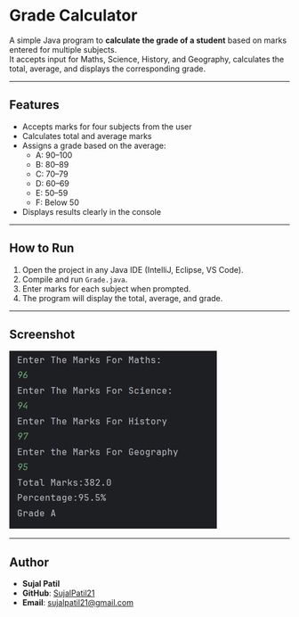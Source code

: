 # Grade Calculator

A simple Java program to **calculate the grade of a student** based on marks entered for multiple subjects.  
It accepts input for Maths, Science, History, and Geography, calculates the total, average, and displays the corresponding grade.

---

## Features
- Accepts marks for four subjects from the user  
- Calculates total and average marks  
- Assigns a grade based on the average:
  - A: 90–100
  - B: 80–89
  - C: 70–79
  - D: 60–69
  - E: 50–59
  - F: Below 50  
- Displays results clearly in the console  

---

## How to Run
1. Open the project in any Java IDE (IntelliJ, Eclipse, VS Code).  
2. Compile and run `Grade.java`.  
3. Enter marks for each subject when prompted.  
4. The program will display the total, average, and grade.  

---

## Screenshot
![Grade Calculator Output](Output.png)

---

## Author
- **Sujal Patil**  
- **GitHub**: [SujalPatil21](https://github.com/SujalPatil21)  
- **Email**: sujalpatil21@gmail.com
